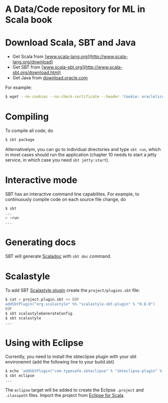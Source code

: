 A Data/Code repository for ML in Scala book
===========================================

# Download Scala, SBT and Java
- Get Scala from [www.scala-lang.org](http://www.scala-lang.org/download)
- Get SBT from [www.scala-sbt.org](http://www.scala-sbt.org/download.html)
- Get Java from [download.oracle.com](http://download.oracle.com)

For example:
```bash
$ wget --no-cookies --no-check-certificate --header 'Cookie: oraclelicense=accept-securebackup-cookie' http://download.oracle.com/otn-pub/java/jdk/8u77-b03/jdk-8u77-linux-x64.rpm
```

# Compiling
To compile all code, do

```bash
$ sbt package
```

Alternativelym, you can go to individual directories and type `sbt run`, which in most cases should run the application (chapter 10 needs to start a jetty service, in which case you need `sbt jetty:start`).

# Interactive mode
SBT has an interactive command line capabilites.  For example, to continuously compile code on each source file change, do

```bash
$ sbt
...
> ~run
...
```
# Generating docs
SBT will generate [Scaladoc](http://www.scala-sbt.org/0.13/docs/Howto-Scaladoc.html) with `sbt doc` command.

# Scalastyle
To add SBT [Scalastyle plugin](http://www.scalastyle.org/sbt.html) create the `project/plugins.sbt` file:

```bash
$ cat > project.plugin.sbt << EOF
addSbtPlugin("org.scalastyle" %% "scalastyle-sbt-plugin" % "0.8.0")
EOF
$ sbt scalastyleGenerateConfig
$ sbt scalastyle
...

```

# Using with Eclipse
Currently, you need to install the sbteclipse plugin with your sbt environemnt (add the following line to your build.sbt)

```bash
$ echo 'addSbtPlugin("com.typesafe.sbteclipse" % "sbteclipse-plugin" % "4.0.0")' >> project/plugins.sbt
$ sbt eclipse
...
```

The `eclipse` target will be added to create the Eclipse `.project` and `.classpath` files.  Import the project from [Eclipse for Scala](http://scala-ide.org).
